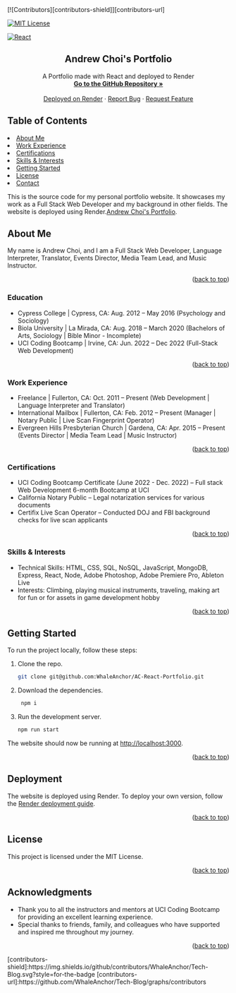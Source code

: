 <div id="top"></div>
[![Contributors][contributors-shield]][contributors-url]

[![MIT License][license-shield]][license-url]

[![React][react-shield]][react-url]

<div>
<h2 align="center">Andrew Choi's Portfolio</h2>
<p align="center">
    A Portfolio made with React and deployed to Render
    <br />
    <a href="https://github.com/WhaleAnchor/AC-React-Portfolio"><strong> Go to the GitHub Repository »</strong></a>
    <br />
    <br />
    <a href="https://github.com/WhaleAnchor/AC-React-Portfolio">Deployed on Render</a>
    ·
    <a href="https://github.com/WhaleAnchor/AC-React-Portfolio/issues">Report Bug</a>
    ·
    <a href="https://github.com/WhaleAnchor/AC-React-Portfolio/issues">Request Feature</a>
  </p>
</div>

## Table of Contents

<li><a href="#about-me">About Me</a></li>
<li><a href="#work-experience">Work Experience</a></li>
<li><a href="#certifications">Certifications</a></li>
<li><a href="#skills-&-interests">Skills & Interests</a></li>
<li><a href="#getting-started">Getting Started</a></li>
<li><a href="#license">License</a></li>
<li><a href="#contact">Contact</a></li>

This is the source code for my personal portfolio website. It showcases my work as a Full Stack Web Developer and my background in other fields.
The website is deployed using Render.[Andrew Choi's Portfolio](https://andrew-chois-portfolio.onrender.com/).

## About Me

My name is Andrew Choi, and I am a Full Stack Web Developer, Language Interpreter, Translator, Events Director, Media Team Lead, and Music Instructor.

<p align="right">(<a href="#top">back to top</a>)</p>

### Education

- Cypress College | Cypress, CA: Aug. 2012 – May 2016 (Psychology and Sociology)
- Biola University | La Mirada, CA: Aug. 2018 – March 2020 (Bachelors of Arts, Sociology | Bible Minor - Incomplete)
- UCI Coding Bootcamp | Irvine, CA: Jun. 2022 – Dec 2022 (Full-Stack Web Development)

<p align="right">(<a href="#top">back to top</a>)</p>

### Work Experience

- Freelance | Fullerton, CA: Oct. 2011 – Present (Web Development | Language Interpreter and Translator)
- International Mailbox | Fullerton, CA: Feb. 2012 – Present (Manager | Notary Public | Live Scan Fingerprint Operator)
- Evergreen Hills Presbyterian Church | Gardena, CA: Apr. 2015 – Present (Events Director | Media Team Lead | Music Instructor)

<p align="right">(<a href="#top">back to top</a>)</p>

### Certifications

- UCI Coding Bootcamp Certificate (June 2022 - Dec. 2022) – Full stack Web Development 6-month Bootcamp at UCI
- California Notary Public – Legal notarization services for various documents
- Certifix Live Scan Operator – Conducted DOJ and FBI background checks for live scan applicants

<p align="right">(<a href="#top">back to top</a>)</p>

### Skills & Interests

- Technical Skills: HTML, CSS, SQL, NoSQL, JavaScript, MongoDB, Express, React, Node, Adobe Photoshop, Adobe Premiere Pro, Ableton Live
- Interests: Climbing, playing musical instruments, traveling, making art for fun or for assets in game development hobby

<p align="right">(<a href="#top">back to top</a>)</p>

## Getting Started

To run the project locally, follow these steps:

1. Clone the repo.
    ```sh
    git clone git@github.com:WhaleAnchor/AC-React-Portfolio.git
    ```
2. Download the dependencies.
   ```sh
    npm i
   ```
3. Run the development server.
    ```sh
    npm run start
    ```

The website should now be running at [http://localhost:3000](http://localhost:3000).

<p align="right">(<a href="#top">back to top</a>)</p>

## Deployment

The website is deployed using Render. To deploy your own version, follow the [Render deployment guide](https://render.com/docs/deploy-create-react-app).

<p align="right">(<a href="#top">back to top</a>)</p>

## License

This project is licensed under the MIT License.

<p align="right">(<a href="#top">back to top</a>)</p>

## Acknowledgments

- Thank you to all the instructors and mentors at UCI Coding Bootcamp for providing an excellent learning experience.
- Special thanks to friends, family, and colleagues who have supported and inspired me throughout my journey.

<p align="right">(<a href="#top">back to top</a>)</p>
<!-- Markdown links -->
[contributors-shield]:https://img.shields.io/github/contributors/WhaleAnchor/Tech-Blog.svg?style=for-the-badge
[contributors-url]:https://github.com/WhaleAnchor/Tech-Blog/graphs/contributors

[license-shield]:https://img.shields.io/github/license/othneildrew/Best-README-Template.svg?style=for-the-badge
[license-url]:https://github.com/othneildrew/Best-README-Template/blob/master/LICENSE.txt

[react-shield]:https://img.shields.io/badge/React-20232A?style=for-the-badge&logo=react&logoColor=61DAFB
[react-url]:https://react.dev/reference/react
